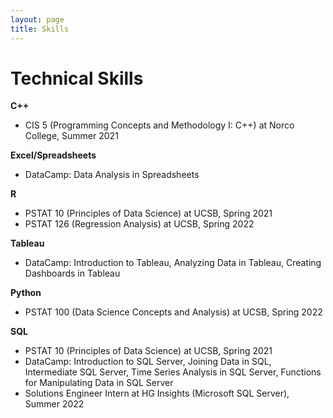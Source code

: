 ```yaml
---
layout: page
title: Skills
---
```

# Technical Skills  

**C++**  
- CIS 5 (Programming Concepts and Methodology I: C++) at Norco College, Summer 2021  

**Excel/Spreadsheets**
- DataCamp: Data Analysis in Spreadsheets  

**R**  
- PSTAT 10 (Principles of Data Science) at UCSB, Spring 2021  
- PSTAT 126 (Regression Analysis) at UCSB, Spring 2022  

**Tableau**  
- DataCamp: Introduction to Tableau, Analyzing Data in Tableau, Creating Dashboards in Tableau   
 
**Python**  
- PSTAT 100 (Data Science Concepts and Analysis) at UCSB, Spring 2022  

**SQL**  
- PSTAT 10 (Principles of Data Science) at UCSB, Spring 2021  
- DataCamp: Introduction to SQL Server, Joining Data in SQL, Intermediate SQL Server, Time Series Analysis in SQL Server, Functions for Manipulating Data in SQL Server
- Solutions Engineer Intern at HG Insights (Microsoft SQL Server), Summer 2022

